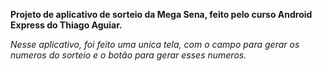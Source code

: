 **Projeto de aplicativo de sorteio da Mega Sena, feito pelo curso Android Express do Thiago Aguiar.**

*Nesse aplicativo, foi feito uma unica tela, com o campo para gerar os numeros do sorteio e o botão para gerar esses numeros.*
